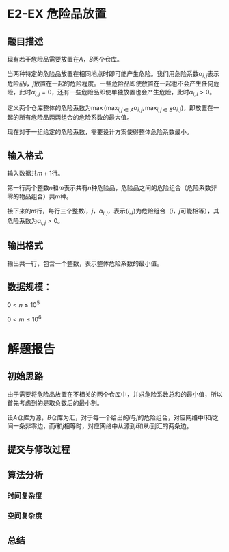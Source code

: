 # E2-EX 危险品放置
## 题目描述
现有若干危险品需要放置在$A$，$B$两个仓库。

当两种特定的危险品放置在相同地点时即可能产生危险。我们用危险系数$\alpha_{i,j}$表示危险品$i$，$j$放置在一起的危险程度。一些危险品即使放置在一起也不会产生任何危险，此时$\alpha_{i,j}=0$，还有一些危险品即使单独放置也会产生危险，此时$\alpha_{i,i}>0$。

定义两个仓库整体的危险系数为$\max(\max_{i,j\in A}\alpha_{i,j},\max_{i,j\in B}\alpha_{i,j})$，即放置在一起的所有危险品两两组合的危险系数的最大值。

现在对于一组给定的危险系数，需要设计方案使得整体危险系数最小。

## 输入格式
输入数据共$m + 1$行。

第一行两个整数$n$和$m$表示共有$n$种危险品，危险品之间的危险组合（危险系数非零的物品组合）共$m$种。

接下来的$m$行，每行三个整数$i$，$j$，$\alpha_{i,j}$，表示$(i,\,j)$为危险组合（$i$，$j$可能相等），其危险系数为$\alpha_{i,j}>0$。

## 输出格式
输出共一行，包含一个整数，表示整体危险系数的最小值。

## 数据规模：

$0 < n \leq 10^5$

$0 < m \leq 10^6$



# 解题报告
## 初始思路
由于需要将危险品放置在不相关的两个仓库中，并求危险系数总和的最小值，所以首先考虑到的是取负数后的最小割。

设$A$仓库为源，$B$仓库为汇，对于每一个给出的$i$与$j$的危险组合，对应网络中$i$和$j$之间一条非零边，而$i$和$j$相等时，对应网络中从源到$i$和从$i$到汇的两条边。

## 提交与修改过程

## 算法分析
### 时间复杂度

### 空间复杂度

## 总结
